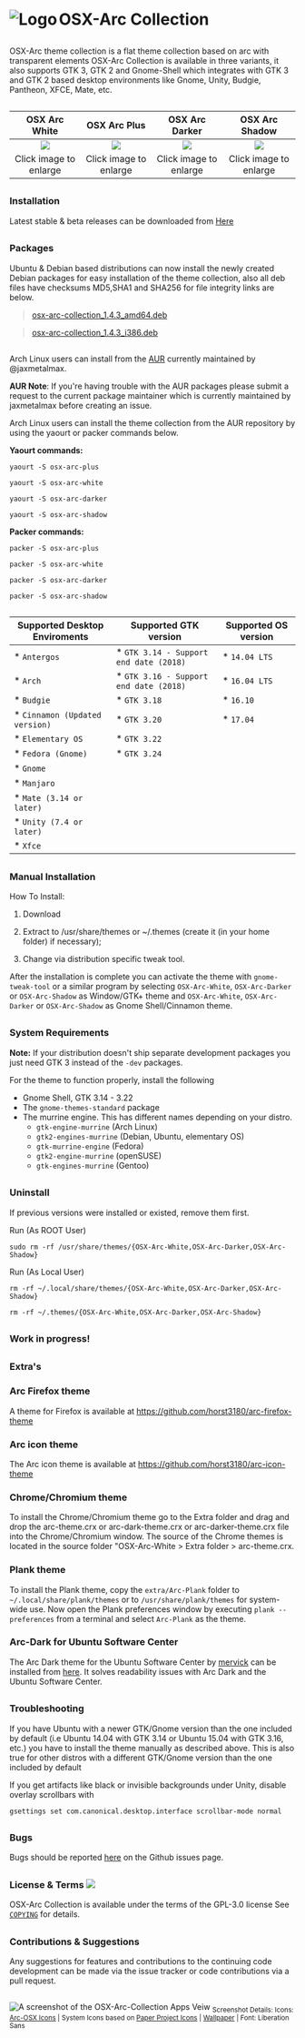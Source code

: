 <img src="https://github.com/LinxGem33/Neon/blob/master/artwork/ark-svg.png?raw=true" alt="Logo" align="left" /> OSX-Arc Collection
=====
##
OSX-Arc theme collection is a flat theme collection based on arc with transparent elements OSX-Arc Collection is available in three variants, it also supports  GTK 3, GTK 2 and Gnome-Shell which integrates with GTK 3 and GTK 2 based desktop environments like Gnome, Unity, Budgie, Pantheon, XFCE, Mate, etc.

##

|OSX Arc White|OSX Arc Plus|OSX Arc Darker|OSX Arc Shadow|
|:------:|:-----:|:-----:|:-----:|
|![](https://cn.pling.com/img/4/7/5/0/8c43c7300506520877db93f40e16f68005e8.png)|![](https://github.com/LinxGem33/Arc-Menu/blob/master/screenshots/osxp.png?raw=true)|![](https://cn.pling.com/img/b/c/1/9/2663fe7724cdbe48087bf8ffb61ef33d9270.png)|![](https://cn.pling.com/img/4/e/e/e/7aa33dbf66b684e7ca882318e6b400acd1b5.png)|
|Click image to enlarge|Click image to enlarge|Click image to enlarge|Click image to enlarge|

## 
### Installation

Latest stable & beta releases can be downloaded from [Here](https://github.com/LinxGem33/OSX-Arc-White/releases)

##

### Packages

Ubuntu & Debian based distributions can now install the newly created Debian packages for easy installation of the theme collection, also all deb files have checksums MD5,SHA1 and SHA256 for file integrity links are below.

> [osx-arc-collection_1.4.3_amd64.deb](https://github.com/LinxGem33/OSX-Arc-White/releases)

> [osx-arc-collection_1.4.3_i386.deb](https://github.com/LinxGem33/OSX-Arc-White/releases)

##

Arch Linux users can install from the [AUR](https://aur.archlinux.org/packages/osx-arc-white/) currently maintained by @jaxmetalmax.

**AUR Note**: If you're having trouble with the AUR packages please submit a request to the current package maintainer which is currently maintained by jaxmetalmax before creating an issue.

Arch Linux users can install the theme collection from the AUR repository by using the yaourt or packer commands below.

**Yaourt commands:**
```
yaourt -S osx-arc-plus

yaourt -S osx-arc-white

yaourt -S osx-arc-darker

yaourt -S osx-arc-shadow
```
**Packer commands:**
```
packer -S osx-arc-plus

packer -S osx-arc-white

packer -S osx-arc-darker

packer -S osx-arc-shadow
```
##


| Supported Desktop Enviroments  | Supported GTK version | Supported OS version  |
| ------------- | ------------- | ------------- |
|  * `Antergos` |* `GTK 3.14 - Support end date (2018)`|* `14.04 LTS`
|  * `Arch`|* `GTK 3.16 - Support end date (2018)`|* `16.04 LTS`
|  * `Budgie`|* `GTK 3.18` |* `16.10`
|  * `Cinnamon (Updated version)`|* `GTK 3.20`|* `17.04`
|  * `Elementary OS`|* `GTK 3.22`
|  * `Fedora (Gnome)` |* `GTK 3.24`
|  * `Gnome`|
|  * `Manjaro`|
|  * `Mate (3.14 or later)`|
|  * `Unity (7.4 or later)`|
|  * `Xfce`|                 


  
##

### Manual Installation

How To Install:

1. Download

2. Extract to /usr/share/themes
or ~/.themes (create it (in your home folder) if necessary);

3. Change via distribution specific tweak tool.

After the installation is complete you can activate the theme with `gnome-tweak-tool` or a similar program by selecting `OSX-Arc-White`, `OSX-Arc-Darker` or `OSX-Arc-Shadow` as Window/GTK+ theme and `OSX-Arc-White`, `OSX-Arc-Darker` or `OSX-Arc-Shadow` as Gnome Shell/Cinnamon theme.

##

### System Requirements

**Note:** If your distribution doesn't ship separate development packages you just need GTK 3 instead of the `-dev` packages.

For the theme to function properly, install the following
* Gnome Shell, GTK 3.14 - 3.22
* The `gnome-themes-standard` package
* The murrine engine. This has different names depending on your distro.
  * `gtk-engine-murrine` (Arch Linux)
  * `gtk2-engines-murrine` (Debian, Ubuntu, elementary OS)
  * `gtk-murrine-engine` (Fedora)
  * `gtk2-engine-murrine` (openSUSE)
  * `gtk-engines-murrine` (Gentoo)

## 

### Uninstall

If previous versions were installed or existed, remove them first.

Run (As ROOT User)

    sudo rm -rf /usr/share/themes/{OSX-Arc-White,OSX-Arc-Darker,OSX-Arc-Shadow}

Run (As Local User)    
    
    rm -rf ~/.local/share/themes/{OSX-Arc-White,OSX-Arc-Darker,OSX-Arc-Shadow}
    
    rm -rf ~/.themes/{OSX-Arc-White,OSX-Arc-Darker,OSX-Arc-Shadow}

## 

### Work in progress!



## 

### Extra's

### Arc Firefox theme
A theme for Firefox is available at https://github.com/horst3180/arc-firefox-theme

### Arc icon theme
The Arc icon theme is available at https://github.com/horst3180/arc-icon-theme

### Chrome/Chromium theme
To install the Chrome/Chromium theme go to the Extra folder and drag and drop the arc-theme.crx or arc-dark-theme.crx or arc-darker-theme.crx file into the Chrome/Chromium window. The source of the Chrome themes is located in the source folder "OSX-Arc-White > Extra folder > arc-theme.crx.

### Plank theme
To install the Plank theme, copy the `extra/Arc-Plank` folder to `~/.local/share/plank/themes` or to `/usr/share/plank/themes` for system-wide use.
Now open the Plank preferences window by executing `plank --preferences` from a terminal and select `Arc-Plank` as the theme.

### Arc-Dark for Ubuntu Software Center
The Arc Dark theme for the Ubuntu Software Center by [mervick](https://github.com/mervick) can be installed from [here](https://github.com/mervick/arc-dark-software-center). It solves readability issues with Arc Dark and the Ubuntu Software Center.

## 

### Troubleshooting

If you have Ubuntu with a newer GTK/Gnome version than the one included by default (i.e Ubuntu 14.04 with GTK 3.14 or Ubuntu 15.04 with GTK 3.16, etc.) you have to install the theme manually as described above.
This is also true for other distros with a different GTK/Gnome version than the one included by default


If you get artifacts like black or invisible backgrounds under Unity, disable overlay scrollbars with

    gsettings set com.canonical.desktop.interface scrollbar-mode normal


## 

### Bugs

Bugs should be reported [here](https://github.com/LinxGem33/OSX-Arc-White/issues) on the Github issues page.

## 

### License & Terms ![](https://github.com/LinxGem33/IP-Finder/blob/master/screens/Copyleft-16.png?raw=true)

OSX-Arc Collection is available under the terms of the GPL-3.0 license See [`COPYING`](https://github.com/LinxGem33/OSX-Arc-White/blob/master/COPYING) for details.

## 

### Contributions & Suggestions

Any suggestions for features and contributions to the continuing code development can be made via the issue tracker or code contributions via a pull request.

## 


![A screenshot of the OSX-Arc-Collection Apps Veiw](https://cn.pling.com/img/5/9/0/2/287ff414e65c196dfa008ca4ffe2d76d6d35.png)
<sub>Screenshot Details: Icons: [Arc-OSX Icons](https://github.com/LinxGem33/Arc-OSX-Icons) | System Icons based on [Paper Project Icons](https://github.com/snwh/paper-icon-theme) | [Wallpaper](https://github.com/LinxGem33/OSX-Arc-White/blob/master/extra/mountains.png?raw=true) | Font: Liberation Sans</sub>
